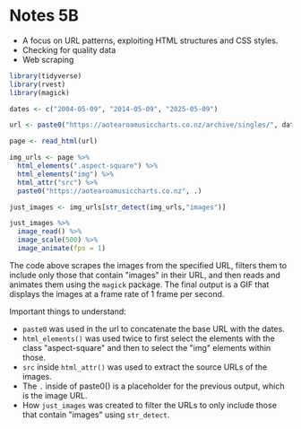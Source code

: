 # Notes 5B

- A focus on URL patterns, exploiting HTML structures and CSS styles.
- Checking for quality data
- Web scraping

```R
library(tidyverse)
library(rvest)
library(magick)

dates <- c("2004-05-09", "2014-05-09", "2025-05-09")

url <- paste0("https://aotearoamusiccharts.co.nz/archive/singles/", dates[1])

page <- read_html(url)

img_urls <- page %>%
  html_elements(".aspect-square") %>%
  html_elements("img") %>%
  html_attr("src") %>%
  paste0("https://aotearoamusiccharts.co.nz", .)

just_images <- img_urls[str_detect(img_urls,"images")]

just_images %>%
  image_read() %>%
  image_scale(500) %>%
  image_animate(fps = 1)
```

The code above scrapes the images from the specified URL, filters them to include only those that contain "images" in their URL, and then reads and animates them using the `magick` package. The final output is a GIF that displays the images at a frame rate of 1 frame per second.

Important things to understand:

- `paste0` was used in the url to concatenate the base URL with the dates.
- `html_elements()` was used twice to first select the elements with the class "aspect-square" and then to select the "img" elements within those.
- `src` inside `html_attr()` was used to extract the source URLs of the images.
- The `.` inside of paste0() is a placeholder for the previous output, which is the image URL.
- How `just_images` was created to filter the URLs to only include those that contain "images" using `str_detect`.
